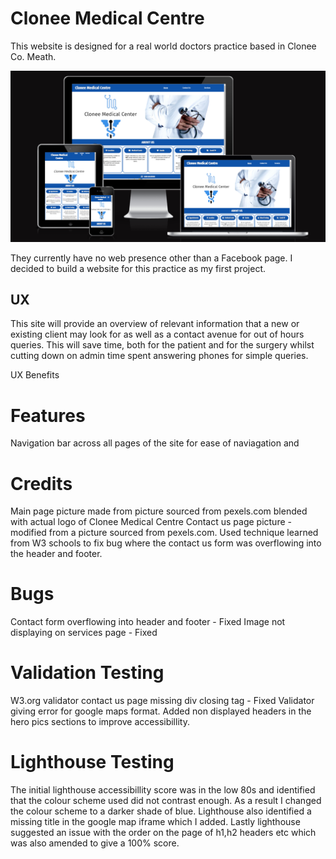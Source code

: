


# Clonee Medical Centre

This website is designed for a real world doctors practice based in Clonee Co. Meath. 

![Clonee Medical Centre](assets/images/responsivescreenshots.png)


They currently have no web presence other than a Facebook page. I decided to build a website for this practice as my first project.

## UX


This site will provide an overview of relevant information that a new or existing client may look for as well as a contact avenue for out of hours queries. This will save time, both for the patient and for the surgery whilst cutting down on admin time spent answering phones for simple queries.

UX Benefits


# Features

Navigation bar across all pages of the site for ease of naviagation and 


# Credits

Main page picture made from picture sourced from pexels.com blended with actual logo of Clonee Medical Centre
Contact us page picture - modified from a picture sourced from pexels.com.
Used technique learned from W3 schools to fix bug where the contact us form was overflowing into the header and footer.


# Bugs 

Contact form overflowing into header and footer - Fixed
Image not displaying on services page  - Fixed


# Validation Testing 
W3.org validator contact us page missing div closing tag - Fixed
Validator giving error for google maps format.
Added non displayed headers in the hero pics sections to improve accessibillity.

# Lighthouse Testing
The initial lighthouse accessibillity score was in the low 80s and identified that the colour scheme used did not contrast enough. As a result I changed the colour scheme to a darker shade of blue. Lighthouse also identified a missing title in the google map iframe which I added. Lastly lighthouse suggested an issue with the order on the page of h1,h2 headers etc which was also amended to give a 100% score. 



